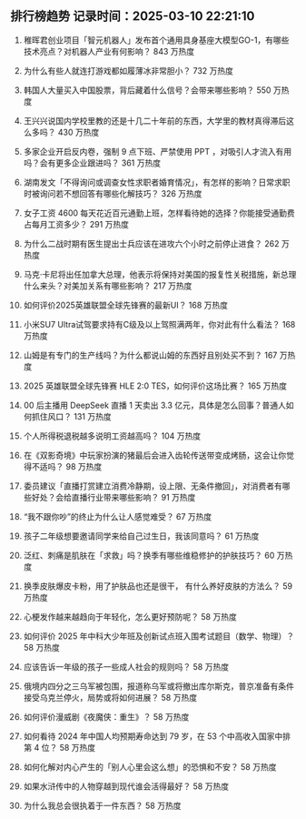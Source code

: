 
## 排行榜趋势 记录时间：2025-03-10 22:21:10
  
  1. 稚晖君创业项目「智元机器人」发布首个通用具身基座大模型GO-1，有哪些技术亮点？对机器人产业有何影响？ 843 万热度
    
  2. 为什么有些人就连打游戏都如履薄冰非常胆小？ 732 万热度
    
  3. 韩国人大量买入中国股票，背后藏着什么信号？会带来哪些影响？ 550 万热度
    
  4. 王兴兴说国内学校里教的还是十几二十年前的东西，大学里的教材真得滞后这么多吗？ 430 万热度
    
  5. 多家企业开启反内卷，强制 9 点下班、严禁使用 PPT ，对吸引人才流入有用吗？会有更多企业跟进吗？ 361 万热度
    
  6. 湖南发文「不得询问或调查女性求职者婚育情况」，有怎样的影响？日常求职时被询问若不想回答有哪些化解技巧？ 326 万热度
    
  7. 女子工资 4600 每天花近百元通勤上班，怎样看待她的选择？你能接受通勤费占每月工资多少？ 291 万热度
    
  8. 为什么二战时期有医生提出士兵应该在进攻六个小时之前停止进食？ 262 万热度
    
  9. 马克·卡尼将出任加拿大总理，他表示将保持对美国的报复性关税措施，新总理什么来头？对美加关系有哪些影响？ 217 万热度
    
  10. 如何评价2025英雄联盟全球先锋赛的最新UI？ 168 万热度
    
  11. 小米SU7 Ultra试驾要求持有C级及以上驾照满两年，你对此有什么看法？ 168 万热度
    
  12. 山姆是有专门的生产线吗？为什么都说山姆的东西好且别处买不到？ 167 万热度
    
  13. 2025 英雄联盟全球先锋赛 HLE 2:0 TES，如何评价这场比赛？ 165 万热度
    
  14. 00 后主播用 DeepSeek 直播 1 天卖出 3.3 亿元，具体是怎么回事？普通人如何抓住风口？ 131 万热度
    
  15. 个人所得税退税越多说明工资越高吗？ 104 万热度
    
  16. 在《双影奇境》中玩家扮演的猪最后会进入齿轮传送带变成烤肠，这会让你觉得不适吗？ 98 万热度
    
  17. 委员建议「直播打赏建立消费冷静期，设上限、无条件撤回」，对消费者有哪些好处？会给直播行业带来哪些影响？ 91 万热度
    
  18. “我不跟你吵”的终止为什么让人感觉难受？ 67 万热度
    
  19. 孩子二年级想要邀请同学来给自己过生日，我该同意吗？ 61 万热度
    
  20. 泛红、刺痛是肌肤在「求救」吗？换季有哪些维稳修护的护肤技巧？ 60 万热度
    
  21. 换季皮肤爆皮卡粉，用了护肤品也还是很干， 有什么养好皮肤的方法么？ 59 万热度
    
  22. 心梗发作越来越趋向于年轻化，怎么更好预防呢？ 58 万热度
    
  23. 如何评价 2025 年中科大少年班及创新试点班入围考试题目（数学、物理）？ 58 万热度
    
  24. 应该告诉一年级的孩子一些成人社会的规则吗？ 58 万热度
    
  25. 俄境内四分之三乌军被包围，报道称乌军或将撤出库尔斯克，普京准备有条件接受乌克兰停火，局势或将如何进展？ 58 万热度
    
  26. 如何评价漫威剧《夜魔侠：重生》？ 58 万热度
    
  27. 如何看待 2024 年中国人均预期寿命达到 79 岁，在 53 个中高收入国家中排第 4 位？ 58 万热度
    
  28. 如何化解对内心产生的「别人心里会这么想」的恐惧和不安？ 58 万热度
    
  29. 如果水浒传中的人物穿越到现代谁会活得最好？ 58 万热度
    
  30. 为什么我总会很执着于一件东西？ 58 万热度
    
